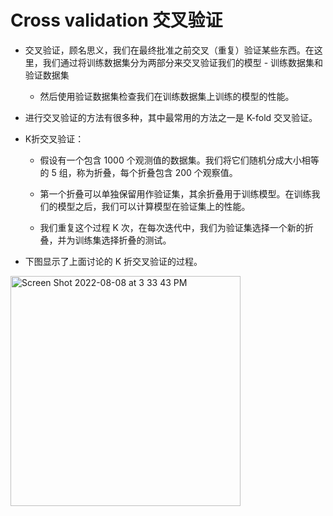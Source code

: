 # Cross validation 交叉验证


- 交叉验证，顾名思义，我们在最终批准之前交叉（重复）验证某些东西。在这里，我们通过将训练数据集分为两部分来交叉验证我们的模型 - 训练数据集和验证数据集
  - 然后使用验证数据集检查我们在训练数据集上训练的模型的性能。


- 进行交叉验证的方法有很多种，其中最常用的方法之一是 K-fold 交叉验证。

 
- K折交叉验证：
    - 假设有一个包含 1000 个观测值的数据集。我们将它们随机分成大小相等的 5 组，称为折叠，每个折叠包含 200 个观察值。
    
    - 第一个折叠可以单独保留用作验证集，其余折叠用于训练模型。在训练我们的模型之后，我们可以计算模型在验证集上的性能。
    
    - 我们重复这个过程 K 次，在每次迭代中，我们为验证集选择一个新的折叠，并为训练集选择折叠的测试。

- 下图显示了上面讨论的 K 折交叉验证的过程。

<img width="368" alt="Screen Shot 2022-08-08 at 3 33 43 PM" src="https://user-images.githubusercontent.com/93849914/183499440-a484f120-fdee-49af-8d73-2a6372dbd2d6.png">
